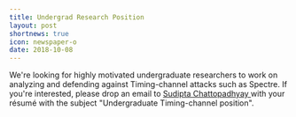 ```yaml
---
title: Undergrad Research Position
layout: post
shortnews: true
icon: newspaper-o
date: 2018-10-08
---
```

<p style="text-align:justify">

We're looking for highly motivated undergraduate researchers to work on analyzing and defending against Timing-channel attacks such as Spectre. If you're interested, please drop an email to <a href="mailto:sudipta_chattopadhyay@sutd.edu.sg" target="_blank"> Sudipta Chattopadhyay </a> with your résumé with the subject "Undergraduate Timing-channel position".

</p>
